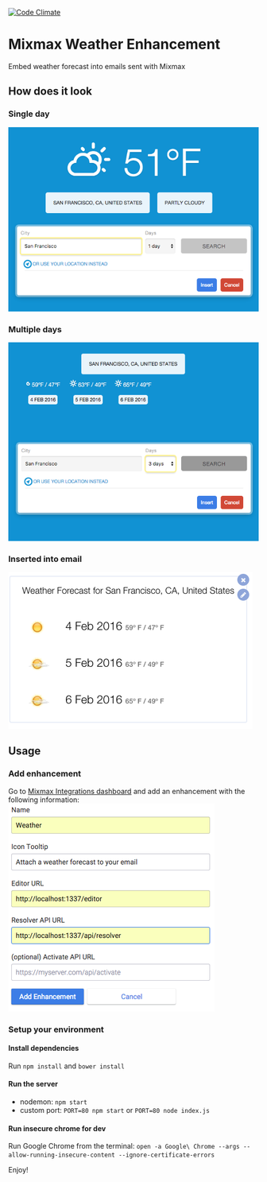 [![Code Climate](https://codeclimate.com/github/lemavri/mixmax-weather-app/badges/gpa.svg)](https://codeclimate.com/github/lemavri/mixmax-weather-app)  

# Mixmax Weather Enhancement
Embed weather forecast into emails sent with Mixmax

## How does it look

### Single day
![](https://raw.githubusercontent.com/lemavri/mixmax-weather-app/master/docs/single.png)

### Multiple days
![](https://raw.githubusercontent.com/lemavri/mixmax-weather-app/master/docs/multiple.png)

### Inserted into email
![](https://raw.githubusercontent.com/lemavri/mixmax-weather-app/master/docs/inserted.png)


## Usage
### Add enhancement
Go to [Mixmax Integrations dashboard](https://app.mixmax.com/dashboard/integrations) and add an enhancement with the following information:
![](https://raw.githubusercontent.com/lemavri/mixmax-weather-app/master/docs/config.png)

### Setup your environment
#### Install dependencies
Run `npm install` and `bower install`


#### Run the server
- nodemon: `npm start`
- custom port: `PORT=80 npm start` or `PORT=80 node index.js`

#### Run insecure chrome for dev

Run Google Chrome from the terminal: `open -a Google\ Chrome --args --allow-running-insecure-content --ignore-certificate-errors`

Enjoy!
